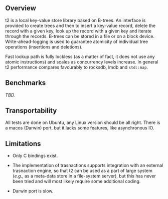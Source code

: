 Overview
--------

t2 is a local key-value store library based on B-trees. An interface is
provided to create trees and then to insert a key-value record, delete the
record with a given key, look up the record with a given key and iterate through
the records. B-trees can be stored in a file or on a block
device. Write-ahead-logging is used to guarantee atomicity of individual tree
operations (insertions and deletions).

Fast lookup path is fully lockless (as a matter of fact, it does not use any
atomic instructions) and scales as concurrency levels increase. In general t2
performance compares favourably to rocksdb, lmdb and `std::map`.

Benchmarks
----------

_TBD_.

Transportability
----------------

All tests are done on Ubuntu, any Linux version should be all right. There is a
macos (Darwin) port, but it lacks some features, like asynchronous IO.

Limitations
-----------

- Only C bindings exist.

- The implementation of trasnactions supports integration with an external
  trasnaction engine, so that t2 can be used as a part of large system (_e.g._,
  as a meta-data store in a file-system server), but this has never been tried
  and will most likely require some additional coding.
  
- Darwin port is slow.
